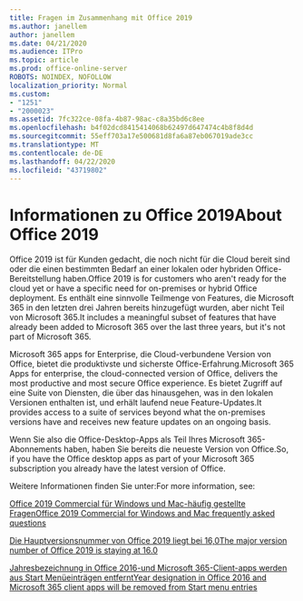 ```yaml
---
title: Fragen im Zusammenhang mit Office 2019
ms.author: janellem
author: janellem
ms.date: 04/21/2020
ms.audience: ITPro
ms.topic: article
ms.prod: office-online-server
ROBOTS: NOINDEX, NOFOLLOW
localization_priority: Normal
ms.custom:
- "1251"
- "2000023"
ms.assetid: 7fc322ce-08fa-4b87-98ac-c8a35bd6c8ee
ms.openlocfilehash: b4f02dcd8415414068b62497d647474c4b8f8d4d
ms.sourcegitcommit: 55eff703a17e500681d8fa6a87eb067019ade3cc
ms.translationtype: MT
ms.contentlocale: de-DE
ms.lasthandoff: 04/22/2020
ms.locfileid: "43719802"
---
```

# <a name="about-office-2019"></a><span data-ttu-id="9e062-102">Informationen zu Office 2019</span><span class="sxs-lookup"><span data-stu-id="9e062-102">About Office 2019</span></span>

<span data-ttu-id="9e062-103">Office 2019 ist für Kunden gedacht, die noch nicht für die Cloud bereit sind oder die einen bestimmten Bedarf an einer lokalen oder hybriden Office-Bereitstellung haben.</span><span class="sxs-lookup"><span data-stu-id="9e062-103">Office 2019 is for customers who aren't ready for the cloud yet or have a specific need for on-premises or hybrid Office deployment.</span></span> <span data-ttu-id="9e062-104">Es enthält eine sinnvolle Teilmenge von Features, die Microsoft 365 in den letzten drei Jahren bereits hinzugefügt wurden, aber nicht Teil von Microsoft 365.</span><span class="sxs-lookup"><span data-stu-id="9e062-104">It includes a meaningful subset of features that have already been added to Microsoft 365 over the last three years, but it's not part of Microsoft 365.</span></span>
  
<span data-ttu-id="9e062-105">Microsoft 365 apps for Enterprise, die Cloud-verbundene Version von Office, bietet die produktivste und sicherste Office-Erfahrung.</span><span class="sxs-lookup"><span data-stu-id="9e062-105">Microsoft 365 Apps for enterprise, the cloud-connected version of Office, delivers the most productive and most secure Office experience.</span></span> <span data-ttu-id="9e062-106">Es bietet Zugriff auf eine Suite von Diensten, die über das hinausgehen, was in den lokalen Versionen enthalten ist, und erhält laufend neue Feature-Updates.</span><span class="sxs-lookup"><span data-stu-id="9e062-106">It provides access to a suite of services beyond what the on-premises versions have and receives new feature updates on an ongoing basis.</span></span>
  
<span data-ttu-id="9e062-107">Wenn Sie also die Office-Desktop-Apps als Teil Ihres Microsoft 365-Abonnements haben, haben Sie bereits die neueste Version von Office.</span><span class="sxs-lookup"><span data-stu-id="9e062-107">So, if you have the Office desktop apps as part of your Microsoft 365 subscription you already have the latest version of Office.</span></span>
  
<span data-ttu-id="9e062-108">Weitere Informationen finden Sie unter:</span><span class="sxs-lookup"><span data-stu-id="9e062-108">For more information, see:</span></span>
  
[<span data-ttu-id="9e062-109">Office 2019 Commercial für Windows und Mac-häufig gestellte Fragen</span><span class="sxs-lookup"><span data-stu-id="9e062-109">Office 2019 Commercial for Windows and Mac frequently asked questions</span></span>](https://support.microsoft.com/help/4133312)
  
[<span data-ttu-id="9e062-110">Die Hauptversionsnummer von Office 2019 liegt bei 16,0</span><span class="sxs-lookup"><span data-stu-id="9e062-110">The major version number of Office 2019 is staying at 16.0</span></span>](https://docs.microsoft.com/deployoffice/office2019/overview)
  
[<span data-ttu-id="9e062-111">Jahresbezeichnung in Office 2016-und Microsoft 365-Client-apps werden aus Start Menüeinträgen entfernt</span><span class="sxs-lookup"><span data-stu-id="9e062-111">Year designation in Office 2016 and Microsoft 365 client apps will be removed from Start menu entries</span></span>](https://support.office.com/article/8fe5e052-76d2-49de-af30-2e84ed3da907?wt.mc_id=Alchemy_ClientDIA)
  